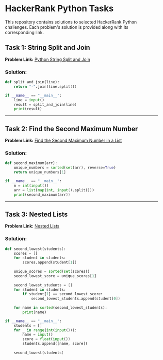 # HackerRank Python Tasks

This repository contains solutions to selected HackerRank Python challenges. Each problem's solution is provided along with its corresponding link.

## Task 1: String Split and Join

**Problem Link:** [Python String Split and Join](https://www.hackerrank.com/challenges/python-string-split-and-join/problem?isFullScreen=true)

### Solution:

```python
def split_and_join(line):
    return "-".join(line.split())

if __name__ == "__main__":
    line = input()
    result = split_and_join(line)
    print(result)
```

---

## Task 2: Find the Second Maximum Number

**Problem Link:** [Find the Second Maximum Number in a List](https://www.hackerrank.com/challenges/find-second-maximum-number-in-a-list/problem?isFullScreen=true)

### Solution:

```python
def second_maximum(arr):
    unique_numbers = sorted(set(arr), reverse=True)
    return unique_numbers[1]

if __name__ == "__main__":
    n = int(input())
    arr = list(map(int, input().split()))
    print(second_maximum(arr))
```

---

## Task 3: Nested Lists

**Problem Link:** [Nested Lists](https://www.hackerrank.com/challenges/nested-list/problem?isFullScreen=true)

### Solution:

```python
def second_lowest(students):
    scores = []
    for student in students:
        scores.append(student[1])
    
    unique_scores = sorted(set(scores))
    second_lowest_score = unique_scores[1]
    
    second_lowest_students = []
    for student in students:
        if student[1] == second_lowest_score:
            second_lowest_students.append(student[0])
    
    for name in sorted(second_lowest_students):
        print(name)

if __name__ == "__main__":
    students = []
    for _ in range(int(input())):
        name = input()
        score = float(input())
        students.append([name, score])
    
    second_lowest(students)
```

